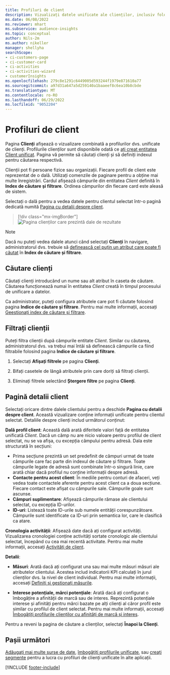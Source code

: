 ```yaml
---
title: Profiluri de client
description: Vizualizați datele unificate ale clienților, inclusiv folosind căutarea și filtrarea
ms.date: 06/08/2022
ms.reviewer: mhart
ms.subservice: audience-insights
ms.topic: conceptual
author: Nils-2m
ms.author: nikeller
manager: shellyha
searchScope:
- ci-customers-page
- ci-customer-card
- ci-activities
- ci-activities-wizard
- customerInsights
ms.openlocfilehash: 279c8e1291c6449005d593244f1979e871610a77
ms.sourcegitcommit: a97d31a647a5d259140a1baaeef8c6ea10b8cbde
ms.translationtype: MT
ms.contentlocale: ro-RO
ms.lasthandoff: 06/29/2022
ms.locfileid: "9052204"
---
```

# <a name="customer-profiles"></a>Profiluri de client

Pagina **Clienți** afișează o vizualizare combinată a profilurilor dvs. unificate de clienți. Profilurile clienților sunt disponibile odată ce [ați creat entitatea Client unificat](data-unification.md). Pagina vă permite să căutați clienți și să definiți indexul pentru căutarea respectivă.

Clienții pot fi persoane fizice sau organizații. Fiecare profil de client este reprezentat de o dală. Utilizați comenzile de paginare pentru a obține mai multe înregistrări. Cardul afișează câmpurile din entitatea *Client* definită în **Index de căutare și filtrare**. Ordinea câmpurilor din fiecare card este aleasă de sistem.

Selectați o dală pentru a vedea datele pentru clientul selectat într-o pagină dedicată numită [Pagina cu detalii despre client](customer-profiles.md#customer-details-page).

> [!div class="mx-imgBorder"]
> ![Pagina clienților care prezintă dale de rezultate](media/customers-page-result-tiles-B2C.png "Pagina clienților care prezintă dale de rezultate")

> [!NOTE]
> Dacă nu puteți vedea dalele atunci când selectați **Clienți** în navigare, administratorul dvs. trebuie să [definească cel puțin un atribut care poate fi căutat](search-filter-index.md) în **Index de căutare și filtrare**.

## <a name="search-for-customers"></a>Căutare clienți

Căutați clienți introducând un nume sau alt atribut în caseta de căutare. Căutarea funcționează numai în entitatea *Client* creată în timpul procesului de unificare a datelor.

Ca administrator, puteți configura atributele care pot fi căutate folosind pagina **Indice de căutare și filtrare**. Pentru mai multe informații, accesați [Geestionați index de căutare și filtrare](search-filter-index.md).

## <a name="filter-customers"></a>Filtrați clienții

Puteți filtra clienții după câmpurile entitate *Client*. Similar cu căutarea, administratorul dvs. va trebui mai întâi să definească câmpurile ca fiind filtrabile folosind pagina **Indice de căutare și filtrare**.

1. Selectați **Afișați filtrele** pe pagina **Clienți**.

1. Bifați casetele de lângă atributele prin care doriți să filtrați clienții.

1. Eliminați filtrele selectând **Ștergere filtre** pe pagina **Clienți**.

## <a name="customer-details-page"></a>Pagină detalii client

Selectați oricare dintre dalele clientului pentru a deschide **Pagina cu detalii despre client**. Această vizualizare conține informații unificate pentru clientul selectat. Detaliile despre clienți includ următorul conținut:

**Dală profil client**: Această dală arată diferitele valori față de entitatea unificată *Client*. Dacă un câmp nu are nicio valoare pentru profilul de client selectat, nu se va afișa, cu excepția câmpului pentru adresă. Dala este structurată în secțiuni:

- Prima secțiune prezintă un set predefinit de câmpuri urmat de toate câmpurile care fac parte din indexul de căutare și filtrare. Toate câmpurile legate de adresă sunt combinate într-o singură linie, care arată chiar dacă profilul nu conține informații despre adresă.
- **Contacte pentru acest client**: În mediile pentru conturi de afaceri, veți vedea toate contactele aferente pentru acest client ca a doua secțiune. Fiecare contact este afișat cu câmpurile sale. Câmpurile goale sunt ascunse.
- **Câmpuri suplimentare**: Afișează câmpurile rămase ale clientului selectat, cu excepția ID-urilor.
- **ID-uri**: Listează toate ID-urile sub numele entității corespunzătoare. Câmpurile sunt identificate ca ID-uri prin semantica lor, care le clasifică ca atare.

**Cronologia activității**: Afișează date dacă ați configurat activități. Vizualizarea cronologiei conține activități sortate cronologic ale clientului selectat, începând cu cea mai recentă activitate. Pentru mai multe informații, accesați [Activități de client](activities.md).

**Detalii**:

- **Măsuri**: Arată dacă ați configurat una sau mai multe măsuri măsuri ale atributelor clientului. Acestea includ indicatorii KPI calculați în jurul clienților dvs. la nivel de client individual. Pentru mai multe informații, accesați [Definiți și gestionați măsurile](measures.md).

- **Interese potențiale, mărci potențiale**: Arată dacă ați configurat o îmbogățire a afinității de marcă sau de interes. Reprezintă potențiale interese și afinități pentru mărci bazate pe alți clienți al căror profil este similar cu profilul de client selectat. Pentru mai multe informații, accesați [Îmbogățiți profilurile clienților cu afinități de marcă și interes](enrichment-microsoft.md).

Pentru a reveni la pagina de căutare a clienților, selectați **Înapoi la Clienți**.

## <a name="next-steps"></a>Pașii următori

[Adăugați mai multe surse de date](data-sources.md), [îmbogățiți profilurile unificate](enrichment-hub.md), sau [creați segmente](segments.md) pentru a lucra cu profiluri de clienți unificate în alte aplicații.

[!INCLUDE [footer-include](includes/footer-banner.md)]
